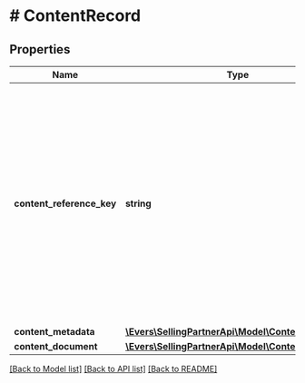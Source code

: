 # # ContentRecord

## Properties

Name | Type | Description | Notes
------------ | ------------- | ------------- | -------------
**content_reference_key** | **string** | A unique reference key for the A+ Content document. A content reference key cannot form a permalink and may change in the future. A content reference key is not guaranteed to match any A+ content identifier. |
**content_metadata** | [**\Evers\SellingPartnerApi\Model\ContentMetadata**](ContentMetadata.md) |  | [optional]
**content_document** | [**\Evers\SellingPartnerApi\Model\ContentDocument**](ContentDocument.md) |  | [optional]

[[Back to Model list]](../../README.md#models) [[Back to API list]](../../README.md#endpoints) [[Back to README]](../../README.md)
